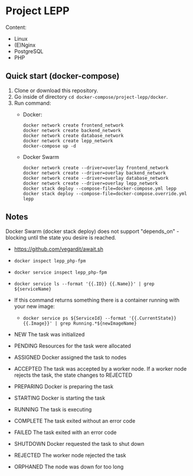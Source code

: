 # Project LEPP

Content:
- Linux
- (E)Nginx
- PostgreSQL
- PHP

## Quick start (docker-compose)

1. Clone or download this repository.
1. Go inside of directory `cd docker-compose/project-lepp/docker`.
1. Run command:
    - Docker:

          docker network create frontend_network
          docker network create backend_network
          docker network create database_network
          docker network create lepp_network
          docker-compose up -d

    - Docker Swarm
          
          docker network create --driver=overlay frontend_network
          docker network create --driver=overlay backend_network
          docker network create --driver=overlay database_network
          docker network create --driver=overlay lepp_network          
          docker stack deploy --compose-file=docker-compose.yml lepp
          docker stack deploy --compose-file=docker-compose.override.yml lepp

## Notes

Docker Swarm (docker stack deploy) does not support "depends_on" - blocking until the state you desire is reached.
- https://github.com/vegardit/await.sh
- `docker inspect lepp_php-fpm`
- `docker service inspect lepp_php-fpm`
- `docker service ls --format '{{.ID}} {{.Name}}' | grep ${serviceName}`
- If this command returns something there is a container running with your new image:
    - `docker service ps ${ServiceId} --format '{{.CurrentState}} {{.Image}}' | grep Running.*${newImageName}`

- NEW The task was initialized
- PENDING Resources for the task were allocated
- ASSIGNED Docker assigned the task to nodes
- ACCEPTED The task was accepted by a worker node. If a worker node rejects the task, the state changes to REJECTED
- PREPARING Docker is preparing the task
- STARTING Docker is starting the task
- RUNNING The task is executing
- COMPLETE The task exited without an error code
- FAILED The task exited with an error code
- SHUTDOWN Docker requested the task to shut down
- REJECTED The worker node rejected the task
- ORPHANED The node was down for too long
